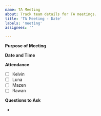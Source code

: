 ```yaml
---
name: TA Meeting
about: Track team details for TA meetings.
title: 'TA Meeting - Date'
labels: 'meeting'
assignees: ''

---
```


**Purpose of Meeting**

**Date and Time**

**Attendance**


- [ ] Kelvin
- [ ] Luna
- [ ] Mazen
- [ ] Rawan

**Questions to Ask**

-